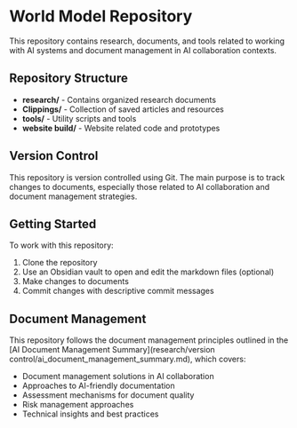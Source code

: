 # World Model Repository
This repository contains research, documents, and tools related to working with AI systems and document management in AI collaboration contexts.

## Repository Structure

- **research/** - Contains organized research documents
- **Clippings/** - Collection of saved articles and resources
- **tools/** - Utility scripts and tools
- **website build/** - Website related code and prototypes

## Version Control

This repository is version controlled using Git. The main purpose is to track changes to documents, especially those related to AI collaboration and document management strategies.

## Getting Started

To work with this repository:

1. Clone the repository
2. Use an Obsidian vault to open and edit the markdown files (optional)
3. Make changes to documents
4. Commit changes with descriptive commit messages

## Document Management

This repository follows the document management principles outlined in the [AI Document Management Summary](research/version control/ai_document_management_summary.md), which covers:

- Document management solutions in AI collaboration
- Approaches to AI-friendly documentation
- Assessment mechanisms for document quality
- Risk management approaches
- Technical insights and best practices
